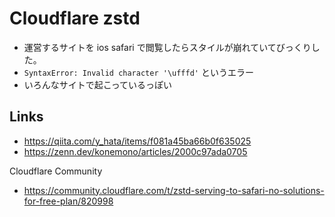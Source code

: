 # Cloudflare zstd

- 運営するサイトを ios safari で閲覧したらスタイルが崩れていてびっくりした。
- `SyntaxError: Invalid character '\ufffd'` というエラー
- いろんなサイトで起こっているっぽい

## Links
- https://qiita.com/y_hata/items/f081a45ba66b0f635025
- https://zenn.dev/konemono/articles/2000c97ada0705

Cloudflare Community

- https://community.cloudflare.com/t/zstd-serving-to-safari-no-solutions-for-free-plan/820998

